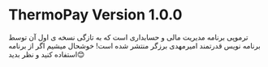 # ThermoPay Version 1.0.0

ترموپی برنامه مدیریت مالی و حسابداری است که به تازگی نسخه ی اول آن توسط برنامه نویس قدرتمند امیرمهدی برزگر منتشر شده است!
خوشحال میشیم اگر از برنامه استفاده کنید و نظر بدید😊
